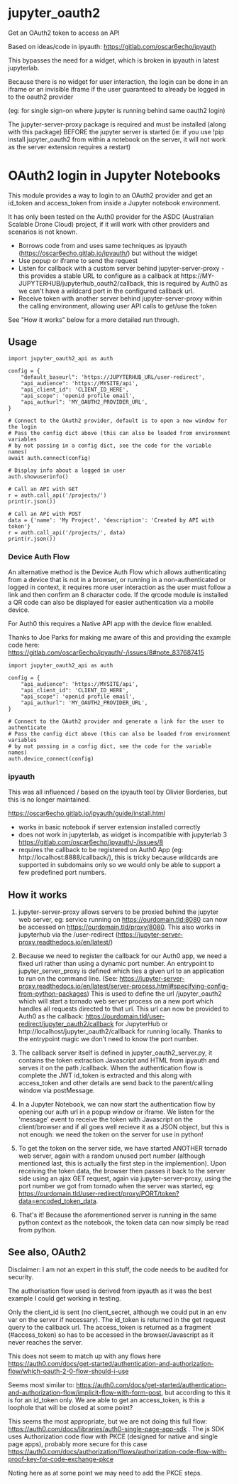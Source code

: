 # jupyter_oauth2

Get an OAuth2 token to access an API

Based on ideas/code in ipyauth: https://gitlab.com/oscar6echo/ipyauth

This bypasses the need for a widget, which is broken in ipyauth in latest jupyterlab.

Because there is no widget for user interaction, the login can be done in an iframe or an invisible iframe if the user guaranteed to already be logged in to the oauth2 provider

(eg: for single sign-on where jupyter is running behind same oauth2 login)

The jupyter-server-proxy package is required and must be installed (along with this package) BEFORE the jupyter server is started (ie: if you use !pip install jupyter_oauth2 from within a notebook on the server, it will not work as the server extension requires a restart)


# OAuth2 login in Jupyter Notebooks

This module provides a way to login to an OAuth2 provider and get an id_token and access_token from inside a Jupyter notebook environment.

It has only been tested on the Auth0 provider for the ASDC (Australian Scalable Drone Cloud) project, if it will work with other providers and scenarios is not known.

- Borrows code from and uses same techniques as ipyauth (https://oscar6echo.gitlab.io/ipyauth/) but without the widget
- Use popup or iframe to send the request 
- Listen for callback with a custom server behind jupyter-server-proxy - this provides a stable URL to configure as
  a callback at https://MY-JUPYTERHUB/jupyterhub_oauth2/callback, this is required by Auth0 as we can't have a wildcard port
  in the configured callback url.
- Receive token with another server behind jupyter-server-proxy within the calling environment,
  allowing user API calls to get/use the token

See "How it works" below for a more detailed run through.

## Usage

```
import jupyter_oauth2_api as auth

config = {
    "default_baseurl": 'https://JUPYTERHUB_URL/user-redirect',
    "api_audience": 'https://MYSITE/api',
    "api_client_id": 'CLIENT_ID_HERE',
    "api_scope": 'openid profile email',
    "api_authurl": 'MY_OAUTH2_PROVIDER_URL',
}

# Connect to the OAuth2 provider, default is to open a new window for the login
# Pass the config dict above (this can also be loaded from environment variables
# by not passing in a config dict, see the code for the variable names)
await auth.connect(config)

# Display info about a logged in user
auth.showuserinfo()

# Call an API with GET
r = auth.call_api('/projects/')
print(r.json())

# Call an API with POST
data = {'name': 'My Project', 'description': 'Created by API with token'}
r = auth.call_api('/projects/', data)
print(r.json())
```

### Device Auth Flow

An alternative method is the Device Auth Flow which allows authenticating from a device that is not in a browser,
or running in a non-authenticated or logged in context, it requires more user interaction as the user must follow
a link and then confirm an 8 character code. If the qrcode module is installed a QR code can also be displayed
for easier authentication via a mobile device.

For Auth0 this requires a Native API app with the device flow enabled.

Thanks to Joe Parks for making me aware of this and providing the example code here:
https://gitlab.com/oscar6echo/ipyauth/-/issues/8#note_837687415

```
import jupyter_oauth2_api as auth

config = {
    "api_audience": 'https://MYSITE/api',
    "api_client_id": 'CLIENT_ID_HERE',
    "api_scope": 'openid profile email',
    "api_authurl": 'MY_OAUTH2_PROVIDER_URL',
}

# Connect to the OAuth2 provider and generate a link for the user to authenticate
# Pass the config dict above (this can also be loaded from environment variables
# by not passing in a config dict, see the code for the variable names)
auth.device_connect(config)

```

### ipyauth 

This was all influenced / based on the ipyauth tool by Olivier Borderies, but this is no longer maintained.

https://oscar6echo.gitlab.io/ipyauth/guide/install.html

- works in basic notebook if server extension installed correctly
- does not work in jupyterlab, as widget is incompatible with jupyterlab 3 https://gitlab.com/oscar6echo/ipyauth/-/issues/8
- requires the callback to be registered on Auth0 App (eg: http://localhost:8888/callback/),
  this is tricky because wildcards are supported in subdomains only so we would only be able to support a few predefined port numbers.

## How it works

1. jupyter-server-proxy allows servers to be proxied behind the jupyter web server, eg: service running on https://ourdomain.tld:8080 can now be accessed on https://ourdomain.tld/proxy/8080. This also works in jupyterhub via the /user-redirect (https://jupyter-server-proxy.readthedocs.io/en/latest/)

2. Because we need to register the callback for our Auth0 app, we need a fixed url rather than using a dynamic port number. An entrypoint to jupyter_server_proxy is defined which ties a given url to an application to run on the command line. (See: https://jupyter-server-proxy.readthedocs.io/en/latest/server-process.html#specifying-config-from-python-packages)
This is used to define the url /jupyter_oauth2 which will start a tornado web server process on a new port which handles all requests directed to that url. This url can now be provided to Auth0 as the callback: https://ourdomain.tld/user-redirect/jupyter_oauth2/callback for JupyterHub or http://localhost/jupyter_oauth2/callback for running locally. Thanks to the entrypoint magic we don't need to know the port number.

3. The callback server itself is defined in jupyter_oauth2_server.py, it contains the token extraction Javascript and HTML from ipyauth and serves it on the path /callback.
When the authentication flow is complete the JWT id_token is extracted and this along with access_token and other details are send back to the parent/calling window via postMessage.

4. In a Jupyter Notebook, we can now start the authentication flow by opening our auth url in a popup window or iframe. We listen for the 'message' event to receive the token with Javascript on the client/browser and if all goes well recieve it as a JSON object, but this is not enough: we need the token on the server for use in python!

5. To get the token on the server side, we have started ANOTHER tornado web server, again with a random unused port number (although mentioned last, this is actually the first step in the implemention). Upon receiving the token data, the browser then passes it back to the server side using an ajax GET request, again via jupyter-server-proxy, using the port number we got from tornado when the server was started, eg: https://ourdomain.tld/user-redirect/proxy/PORT/token?data=encoded_token_data.

6. That's it! Because the aforementioned server is running in the same python context as the notebook, the token data can now simply be read from python.

## See also, OAuth2

Disclaimer: I am not an expert in this stuff, the code needs to be audited for security.

The authorisation flow used is derived from ipyauth as it was the best example I could get working in testing.

Only the client_id is sent (no client_secret, although we could put in an env var on the server if necessary). The id_token is returned in the get request query to the callback url. The access_token is returned as a fragment (#access_token) so has to be accessed in the browser/Javascript as it never reaches the server.

This does not seem to match up with any flows here https://auth0.com/docs/get-started/authentication-and-authorization-flow/which-oauth-2-0-flow-should-i-use

Seems most similar to: https://auth0.com/docs/get-started/authentication-and-authorization-flow/implicit-flow-with-form-post, but according to this it is for an id_token only. We are able to get an access_token, is this a loophole that will be closed at some point?

This seems the most appropriate, but we are not doing this full flow: https://auth0.com/docs/libraries/auth0-single-page-app-sdk . The js SDK uses Authorization code flow with PKCE (designed for native and single page apps), probably more secure for this case https://auth0.com/docs/authorization/flows/authorization-code-flow-with-proof-key-for-code-exchange-pkce

Noting here as at some point we may need to add the PKCE steps.

